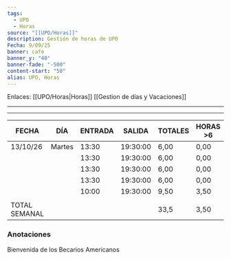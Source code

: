 ```yaml
---
tags:
  - UPO
  - Horas
source: "[[UPO/Horas]]"
description: Gestión de horas de UPO
Fecha: 9/09/25
banner: cafe
banner_y: "40"
banner-fade: "-500"
content-start: "50"
alias: UPO, Horas
---
```

Enlaces:  [[UPO/Horas|Horas]]   [[Gestion de días y Vacaciones]]


---
---


| FECHA         | DÍA    | ENTRADA | SALIDA   | TOTALES | HORAS >6 |
|---------------|--------|---------|----------|---------|----------|
| 13/10/26      | Martes | 13:30   | 19:30:00 | 6,00    | 0,00     |
|               |        | 13:30   | 19:30:00 | 6,00    | 0,00     |
|               |        | 13:30   | 19:30:00 | 6,00    | 0,00     |
|               |        | 13:30   | 19:30:00 | 6,00    | 0,00     |
|               |        | 10:00   | 19:30:00 | 9,50    | 3,50     |
|               |        |         |          |         |          |
| TOTAL SEMANAL |        |         |          | 33,5    | 3,50     |











### Anotaciones


 Bienvenida de los Becarios Americanos